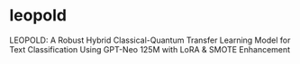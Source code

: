 # leopold
LEOPOLD: A Robust Hybrid Classical-Quantum Transfer Learning Model for Text Classification Using GPT-Neo 125M with LoRA &amp; SMOTE Enhancement
